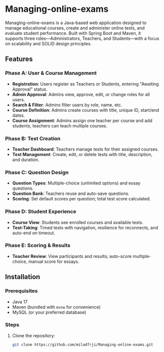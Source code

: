 # Managing-online-exams

Managing-online-exams is a Java-based web application designed to manage educational courses, create and administer online tests, and evaluate student performance. Built with Spring Boot and Maven, it supports three roles—Administrators, Teachers, and Students—with a focus on scalability and SOLID design principles.

## Features

### Phase A: User & Course Management
- **Registration**: Users register as Teachers or Students, entering "Awaiting Approval" status.
- **Admin Approval**: Admins view, approve, edit, or change roles for all users.
- **Search & Filter**: Admins filter users by role, name, etc.
- **Course Definition**: Admins create courses with title, unique ID, start/end dates.
- **Course Assignment**: Admins assign one teacher per course and add students; teachers can teach multiple courses.

### Phase B: Test Creation
- **Teacher Dashboard**: Teachers manage tests for their assigned courses.
- **Test Management**: Create, edit, or delete tests with title, description, and duration.

### Phase C: Question Design
- **Question Types**: Multiple-choice (unlimited options) and essay questions.
- **Question Bank**: Teachers reuse and auto-save questions.
- **Scoring**: Set default scores per question; total test score calculated.

### Phase D: Student Experience
- **Course View**: Students see enrolled courses and available tests.
- **Test-Taking**: Timed tests with navigation, resilience for reconnects, and auto-end on timeout.

### Phase E: Scoring & Results
- **Teacher Review**: View participants and results; auto-score multiple-choice, manual score for essays.

## Installation

### Prerequisites
- Java 17
- Maven (bundled with `mvnw` for convenience)
- MySQL (or your preferred database)

### Steps
1. Clone the repository:
   ```bash
   git clone https://github.com/miladfrji/Managing-online-exams.git

